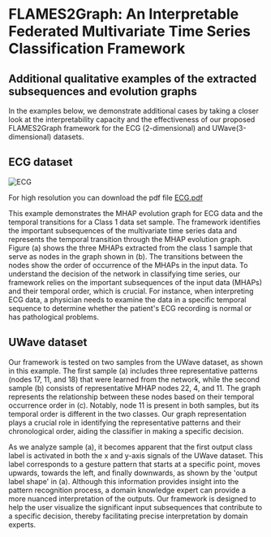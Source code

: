 # FLAMES2Graph: An Interpretable Federated Multivariate Time Series Classification Framework

## Additional qualitative examples of the extracted subsequences and evolution graphs

In the examples below, we demonstrate additional cases by taking a closer look at the interpretability capacity and the effectiveness of our proposed FLAMES2Graph framework for the ECG (2-dimensional) and UWave(3-dimensional) datasets.

## ECG dataset
![ECG](https://user-images.githubusercontent.com/85762194/231487225-e5295a48-c872-42b6-a5db-a20c80ea7403.png)

For high resolution you can download the pdf file 
[ECG.pdf](https://github.com/anonymousger/FLAMES2Graph-Additional-examples/files/11212214/ECG.pdf)

This example demonstrates the MHAP evolution graph for ECG data and the temporal transitions for a Class 1 data set sample. The framework identifies the important subsequences of the multivariate time series data and represents the temporal transition through the MHAP evolution graph. Figure (a) shows the three MHAPs extracted from the class 1 sample that serve as nodes in the graph shown in (b). The transitions between the nodes show the order of occurrence of the MHAPs in the input data. To understand the decision of the network in classifying time series, our framework relies on the important subsequences of the input data (MHAPs) and their temporal order, which is crucial. For instance, when interpreting ECG data, a physician needs to examine the data in a specific temporal sequence to determine whether the patient's ECG recording is normal or has pathological problems.

## UWave dataset
Our framework is tested on two samples from the UWave dataset, as shown in this example. The first sample (a) includes three representative patterns (nodes 17, 11, and 18) that were learned from the network, while the second sample (b) consists of representative MHAP nodes 22, 4, and 11. The graph represents the relationship between these nodes based on their temporal occurrence order in (c). Notably, node 11 is present in both samples, but its temporal order is different in the two classes. Our graph representation plays a crucial role in identifying the representative patterns and their chronological order, aiding the classifier in making a specific decision.

As we analyze sample (a), it becomes apparent that the first output class label is activated in both the x and y-axis signals of the UWave dataset. This label corresponds to a gesture pattern that starts at a specific point, moves upwards, towards the left, and finally downwards, as shown by the 'output label shape' in (a). Although this information provides insight into the pattern recognition process, a domain knowledge expert can provide a more nuanced interpretation of the outputs. Our framework is designed to help the user visualize the significant input subsequences that contribute to a specific decision, thereby facilitating precise interpretation by domain experts.
